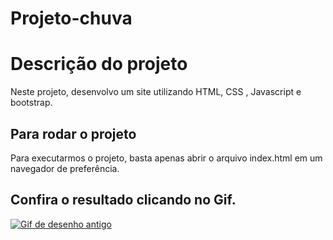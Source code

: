 # Projeto-chuva

# Descrição do projeto

Neste projeto, desenvolvo um site utilizando HTML, CSS , Javascript e bootstrap.

## Para rodar o projeto

Para executarmos o projeto, basta apenas abrir o arquivo index.html em um navegador de preferência.

## Confira o resultado clicando no Gif.

<a href="https://pablohenrique2.github.io/Jogo-da-velha/" ><img src="https://thumbs.gfycat.com/SmallVillainousDavidstiger-size_restricted.gif" alt="Gif de desenho antigo"></a>

